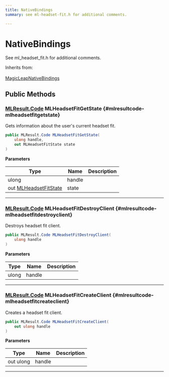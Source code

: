 ```yaml
---
title: NativeBindings
summary: see ml-headset-fit.h for additional comments. 

---
```


# NativeBindings




See ml&#95;headset&#95;fit.h for additional comments.   


Inherits from: <br></br>[MagicLeapNativeBindings](/unity-api/api/UnityEngine.XR.MagicLeap.Native/MagicLeapNativeBindings/UnityEngine.XR.MagicLeap.Native.MagicLeapNativeBindings.md)




## Public Methods

### [MLResult.Code](/unity-api/api/UnityEngine.XR.MagicLeap/UnityEngine.XR.MagicLeap.MLResult.md#enums-code) MLHeadsetFitGetState {#mlresultcode-mlheadsetfitgetstate}

Gets information about the user's current headset fit. 

```csharp
public MLResult.Code MLHeadsetFitGetState(
    ulong handle,
    out MLHeadsetFitState state
)
```


**Parameters**

| Type | Name  | Description  | 
|--|--|--|
| ulong |handle||
| out [MLHeadsetFitState](/unity-api/api/UnityEngine.XR.MagicLeap/MLHeadsetFit/NativeBindings/UnityEngine.XR.MagicLeap.MLHeadsetFit.NativeBindings.MLHeadsetFitState.md) |state||






-----------

### [MLResult.Code](/unity-api/api/UnityEngine.XR.MagicLeap/UnityEngine.XR.MagicLeap.MLResult.md#enums-code) MLHeadsetFitDestroyClient {#mlresultcode-mlheadsetfitdestroyclient}

Destroys headset fit client. 

```csharp
public MLResult.Code MLHeadsetFitDestroyClient(
    ulong handle
)
```


**Parameters**

| Type | Name  | Description  | 
|--|--|--|
| ulong |handle||






-----------

### [MLResult.Code](/unity-api/api/UnityEngine.XR.MagicLeap/UnityEngine.XR.MagicLeap.MLResult.md#enums-code) MLHeadsetFitCreateClient {#mlresultcode-mlheadsetfitcreateclient}

Creates a headset fit client. 

```csharp
public MLResult.Code MLHeadsetFitCreateClient(
    out ulong handle
)
```


**Parameters**

| Type | Name  | Description  | 
|--|--|--|
| out ulong |handle||






-----------

